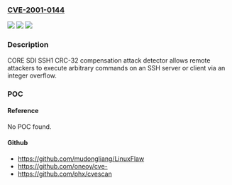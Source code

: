 ### [CVE-2001-0144](https://cve.mitre.org/cgi-bin/cvename.cgi?name=CVE-2001-0144)
![](https://img.shields.io/static/v1?label=Product&message=n%2Fa&color=blue)
![](https://img.shields.io/static/v1?label=Version&message=n%2Fa&color=blue)
![](https://img.shields.io/static/v1?label=Vulnerability&message=n%2Fa&color=brighgreen)

### Description

CORE SDI SSH1 CRC-32 compensation attack detector allows remote attackers to execute arbitrary commands on an SSH server or client via an integer overflow.

### POC

#### Reference
No POC found.

#### Github
- https://github.com/mudongliang/LinuxFlaw
- https://github.com/oneoy/cve-
- https://github.com/phx/cvescan

